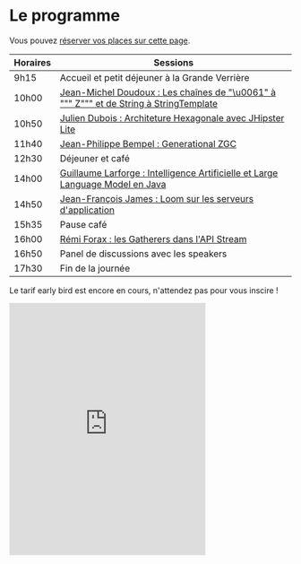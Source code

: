 # Le programme

<!-- MACRO{snippet|debug=false|ignoreDownloadError=false|verbatim=false|file=src/site/resources/fragments/breadcrum.snippet.html} -->

Vous
pouvez [réserver vos places sur cette page](https://www.helloasso.com/associations/bjpc/evenements/paris-jug-s-java-day-2023).

<!--
Vous pouvez également vous inscrire par la formation professionnelle, grâce à [OXiane](https://www.oxiane.com/), notre partenaire formation pour cet événement.

Les détails du parcours pédagogique se trouvent ici : <https://www.oxiane.com/parcours-pedagogique-javaday-2023/>. Vous pouvez prendre contact avec OXiane à l'adresse suivante : [formation@oxiane.com](mailto:formation@oxiane.com).
-->

| Horaires | Sessions                                                                                                          |
|----------|-------------------------------------------------------------------------------------------------------------------|
| 9h15     | Accueil et petit déjeuner à la Grande Verrière                                                                    |
| 10h00    | [Jean-Michel Doudoux : Les chaînes de "\u0061" à """ Z""" et de String à StringTemplate](speakers.md#jean-michel) |
| 10h50    | [Julien Dubois : Architeture Hexagonale avec JHipster Lite](speakers.md#julien)                                   |
| 11h40    | [Jean-Philippe Bempel : Generational ZGC](speakers.md#jean-philippe)                                              |
| 12h30    | Déjeuner et café                                                                                                  |
| 14h00    | [Guillaume Larforge : Intelligence Artificielle et Large Language Model en Java](speakers.md#guillaume)           |
| 14h50    | [Jean-François James : Loom sur les serveurs d'application](speakers.md#jean-francois)                            |
| 15h35    | Pause café                                                                                                        |
| 16h00    | [Rémi Forax : les Gatherers dans l'API Stream](speakers.md#remi)                                                  |
| 16h50    | Panel de discussions avec les speakers                                                                            |
| 17h30    | Fin de la journée                                                                                                 |

Le tarif early bird est encore en cours, n'attendez pas pour vous inscire !

<iframe id="haWidget" allowtransparency="true" src="https://www.helloasso.com/associations/bjpc/evenements/paris-jug-s-java-day-2024/widget-vignette" style="width: 350px; height: 450px; border: none;"></iframe>


